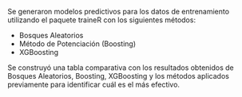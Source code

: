 Se generaron modelos predictivos para los datos de entrenamiento utilizando el paquete traineR con los siguientes métodos:

- Bosques Aleatorios
- Método de Potenciación (Boosting) 
- XGBoosting 

Se construyó una tabla comparativa con los resultados obtenidos de Bosques Aleatorios, Boosting, XGBoosting y los métodos aplicados previamente para identificar cuál es el más efectivo.
